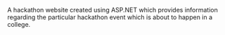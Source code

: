 A hackathon website created using ASP.NET which provides information regarding the particular hackathon event which is about to happen in a college.
